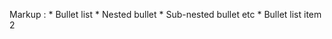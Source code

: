  Markup : * Bullet list
              * Nested bullet
                  * Sub-nested bullet etc
          * Bullet list item 2
